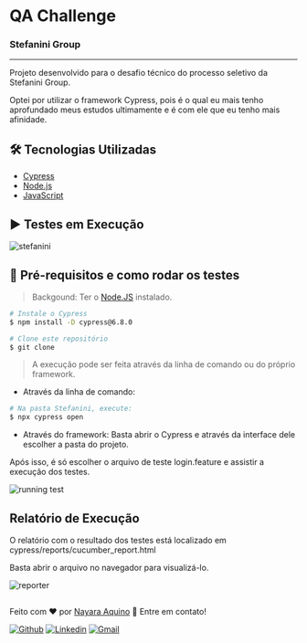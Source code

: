 # QA Challenge
### Stefanini Group
---
Projeto desenvolvido para o desafio técnico do processo seletivo da Stefanini Group.

Optei por utilizar o framework Cypress, pois é o qual eu mais tenho aprofundado meus estudos ultimamente e é com ele que eu tenho mais afinidade.

## :hammer_and_wrench: Tecnologias Utilizadas
- [Cypress](https://www.cypress.io/)
- [Node.js](https://nodejs.org/en/)
- [JavaScript](https://developer.mozilla.org/pt-BR/docs/Web/JavaScript)


## ▶️ Testes em Execução
![stefanini](https://user-images.githubusercontent.com/71460952/114915973-a6c14180-9dfa-11eb-8cf7-49b8615430b9.gif)

## :checkered_flag: Pré-requisitos e como rodar os testes

> Backgound: Ter o [Node.JS](https://nodejs.org/en/) instalado.

```bash
# Instale o Cypress
$ npm install -D cypress@6.8.0

# Clone este repositório
$ git clone
```
> A execução pode ser feita através da linha de comando ou do próprio framework.
- Através da linha de comando:
```bash
# Na pasta Stefanini, execute:
$ npx cypress open
```
- Através do framework:
Basta abrir o Cypress e através da interface dele escolher a pasta do projeto.

Após isso, é só escolher o arquivo de teste login.feature e assistir a execução dos testes.

![running test](https://user-images.githubusercontent.com/71460952/114319822-7ec79a80-9ae9-11eb-951e-66e0c20e730a.gif)


## Relatório de Execução
O relatório com o resultado dos testes está localizado em cypress/reports/cucumber_report.html

Basta abrir o arquivo no navegador para visualizá-lo.

![reporter](https://user-images.githubusercontent.com/71460952/114918869-f7866980-9dfd-11eb-9429-409fe1a352bc.gif)


##
Feito com ❤️ por <a href="https://www.linkedin.com/in/nayaraquino/">Nayara Aquino</a> :wave: Entre em contato!

[![Github](https://img.shields.io/badge/-Github-595D60?style=flat-square&logo=Github&logoColor=white&link=https://github.com/nayaraquino/)](https://github.com/nayaraquino/)
[![Linkedin](https://img.shields.io/badge/-LinkedIn-595D60?style=flat-square&logo=Linkedin&logoColor=white&link=https://www.linkedin.com/in/nayaraquino//)](https://www.linkedin.com/in/nayaraquino/)
[![Gmail](https://img.shields.io/badge/-Gmail-595D60?style=flat-square&logo=Gmail&logoColor=white&link=mailto:nayaraquino7@gmail.com/)](mailto:nayaraquino7@gmail.com/)
